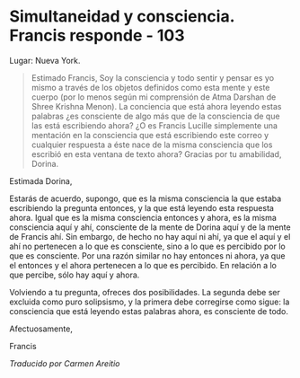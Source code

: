 # Simultaneidad y consciencia. Francis responde - 103

Lugar: Nueva York.

>Estimado Francis, Soy la consciencia y todo sentir y pensar es yo mismo a través de los objetos definidos como esta mente y este cuerpo (por lo menos según mi comprensión de Atma Darshan de Shree Krishna Menon). La conciencia que está ahora leyendo estas palabras ¿es consciente de algo más que de la consciencia de que las está escribiendo ahora? ¿O es Francis Lucille simplemente una mentación en la consciencia que está escribiendo este correo y cualquier respuesta a éste nace de la misma consciencia que los escribió en esta ventana de texto ahora? Gracias por tu amabilidad, Dorina.

Estimada Dorina,

Estarás de acuerdo, supongo, que es la misma consciencia la que estaba escribiendo la pregunta entonces, y la que está leyendo esta respuesta ahora. Igual que es la misma consciencia entonces y ahora, es la misma consciencia aquí y ahí, consciente de la mente de Dorina aquí y de la mente de Francis ahí. Sin embargo, de hecho no hay aquí ni ahí, ya que el aquí y el ahí no pertenecen a lo que es consciente, sino a lo que es percibido por lo que es consciente. Por una razón similar no hay entonces ni ahora, ya que el entonces y el ahora pertenecen a lo que es percibido. En relación a lo que percibe, sólo hay aquí y ahora.

Volviendo a tu pregunta, ofreces dos posibilidades. La segunda debe ser excluida como puro solipsismo, y la primera debe corregirse como sigue: la consciencia que está leyendo estas palabras ahora, es consciente de todo.

Afectuosamente,

Francis

_Traducido por Carmen Areitio_